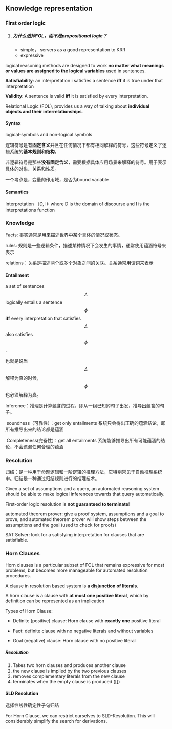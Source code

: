 ## Knowledge representation

### First order logic

1. ##### 为什么选择FOL，而不是propositional logic？

   - simple， servers as a good representation to KRR
   - expressive

logical reasoning methods are designed to work **no matter what meanings or values are assigned to the logical variables** used in sentences.

**Satisfiability**: an interpretation i satisfies a sentence **iff** it is true under that interpretation

**Validity**: A sentence is valid **iff** it is satisfied by every interpretation.

Relational Logic (FOL), provides us a way of talking about **individual objects and their interrelationships**.

#### Syntax

logical-symbols and non-logical symbols

逻辑符号是有**固定含义**并且在任何情况下都有相同解释的符号，这些符号定义了逻辑系统的**基本规则和结构**。

非逻辑符号是那些**没有固定含义**，需要根据具体应用场景来解释的符号。用于表示具体的对象、关系和性质。

一个考点是，变量的作用域，是否为bound variable

#### Semantics

Interpretation （D, I): where D is the domain of discourse and I is the interpretations function

### Knowledge

Facts: 事实通常是用来描述世界中某个具体的情况或状态。

rules: 规则是一些逻辑条件，描述某种情况下会发生的事情，通常使用蕴涵符号来表示

relations：关系是描述两个或多个对象之间的关联。关系通常用谓词来表示

#### Entailment

a set of sentences $$\Delta$$ logically entails a sentence $$\phi$$ **iff** every interpretation that satisfies $$ \Delta$$ also satisfies $$ \phi $$.

也就是说当 $$\Delta$$ 解释为真的时候， $$\phi$$ 也必须解释为真。

Inference：推理是计算蕴含的过程，即从一组已知的句子出发，推导出蕴含的句子。

​	soundness（可靠性）：get only entailments 系统只会得出正确的蕴涵结论，即所有推导出来的结论都是蕴涵

​	Completeness(完备性)：get all entailments 系统能够推导出所有可能蕴涵的结论，不会遗漏任何合理的蕴涵



### Resolution

归结：是一种用于命题逻辑和一阶逻辑的推理方法，它特别常见于自动推理系统中。归结是一种通过归结规则进行的推理技术。

Given a set of assumptions and a query, an automated reasoning system should be able to make logical inferences towards that query automatically.

First-order logic resolution is **not guaranteed to terminate**!

automated theorem prover: give a proof system, assumptions and a goal to prove, and automated theorem prover will show steps between the assumptions and the goal (used to check for proofs)

SAT Solver: look for a satisfying interpretation for clauses that are satisfiable.



### Horn Clauses

Horn clauses is a particular subset of FOL that remains expressive for most problems, but becomes more manageable for automated resolution procedures.

A clause in resolution based system is **a disjunction of literals**.

A horn clause is a clause with **at most** **one positive literal**, which by definition can be represented as an implication

Types of Horn Clause:

- Definite (positive) clause: Horn clause with **exactly one** positive literal
- Fact: definite clause with no negative literals and without variables

- Goal (negative) clause: Horn clause with no positive literal

##### Resolution

1. Takes two horn clauses and produces another clause
2. the new clause is implied by the two previous clauses
3. removes complementary literals from the new clause
4. terminates when the empty clause is produced ([])

#### SLD Resolution

选择性线性确定性子句归结

For Horn Clause, we can restrict ourselves to SLD-Resolution. This will considerably simplify the search for derivations.





































